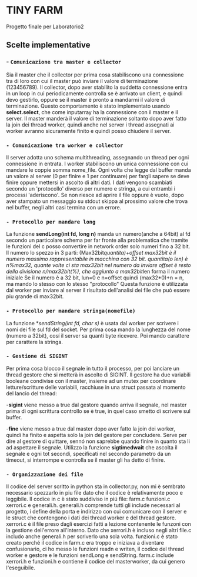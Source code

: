 # TINY FARM

Progetto finale per Laboratorio2

## Scelte implementative

### - `Comunicazione tra master e collector`

Sia il master che il collector per prima cosa stabiliscono una connessione tra di loro con cui il master può inviare il valore di terminazione (123456789).
Il collector, dopo aver stabilito la suddetta connessione entra in un loop in cui periodicamente controlla se è arrivato un client, e quindi devo gestirlo, oppure se il master è pronto a mandarmi il valore di terminazione.
Questo comportamento è stato implementato usando **select.select**, che come inputarray ha la connessione con il master e il server.
Il master manderà il valore di terminazione soltanto dopo aver fatto la join dei thread worker, quindi anche nel server i thread assegnati ai worker avranno sicuramente finito e quindi posso chiudere il server.

### `- Comunicazione tra worker e collector`

Il server adotta uno schema multithreading, assegnando un thread per ogni connessione in entrata.
I worker stabiliscono un unica connessione con cui mandare le coppie somma nome_file. Ogni volta che legge dal buffer manda un valore al server (0 per finire e 1 per continuare) per fargli sapere se deve finire oppure mettersi in ascolto di altri dati.
I dati vengono scambiati secondo un 'protocollo' diverso per numero e stringa, a cui entrambi i processi 'aderiscono'.
Se non riesce ad aprire il file oppure è vuoto, dopo aver stampato un messaggio su stdout skippa al prossimo valore che trova nel buffer, negli altri casi termina con un errore.

### `- Protocollo per mandare long`

La funzione **sendLong(int fd, long n)** manda un numero(anche a 64bit) al fd secondo un particolare schema per far fronte alla problematica che tramite le funzioni del c posso convertire in network order solo numeri fino a 32 bit.
Il numero lo spezzo in 3 parti: (Max32bit*quantita)+offset
max32bit è il numero massimo rappresentabile in macchina con 32 bit.
quantita(o len) è n%max32, quante volte ci sta max32bit nel numero da inviare
offset è resto della divisione n/max32bit(%), che aggiunto a max32bit*len forma il numero iniziale
Se il numero è a 32 bit, lun=0 e n=offset quindi (max32*0)+n = n, ma mando lo stesso con lo stesso "protocollo"
Questa funzione è utilizzata dal worker per inviare al server il risultato dell'analisi dei file che può essere piu grande di max32bit.

### `- Protocollo per mandare stringa(nomefile)`

La funzione **sendString(int fd, char *s)** è usata dal worker per scrivere i nomi dei file sul fd del socket.
Per prima cosa mando la lunghezza del nome (numero a 32bit), cosí il server sa quanti byte ricevere.
Poi mando carattere per carattere la stringa.

### `- Gestione di SIGINT`

Per prima cosa blocco il segnale in tutto il processo, per poi lanciare un thread gestore che si metterà in ascolto di SIGINT.
Il gestore ha due variabili booleane condivise con il master, insieme ad un mutex per coordinare letture/scritture delle variabili, racchiuse in una struct passata al momento del lancio del thread:

-**sigint** viene messo a true dal gestore quando arriva il segnale, nel master prima di ogni scrittura controllo se è true, in quel caso smetto di scrivere sul buffer.

-**fine** viene messo a true dal master dopo aver fatto la join dei worker, quindi ha finito e aspetta solo la join del gestore per concludere. Serve per dire al gestore di quittare, sennó non saprebbe quando finire in quanto sta li ad aspettare il segnale. Utilizzo la funzione **sigtimedwait** che ascolta il segnale e ogni tot secondi, specificati nel secondo parametro da un timeout, si interrompe e controlla se il master gli ha detto di finire.


### `- Organizzazione dei file`

Il codice del server scritto in python sta in collector.py, non mi è sembrato necessario spezzarlo in piu file dato che il codice è relativamente poco e leggibile.
Il codice in c è stato suddiviso in piú file: farm.c funzioni.c xerrori.c e generali.h.
generali.h comprende tutti gli include necessari al progetto, i define della porta e indirizzo con cui comunicare con il server e le struct che contengono i dati dei thread worker e del thread gestore.
xerrori.c è il file preso dagli esercizi fatti a lezione contenente le funzoni con la gestione dell'errore all'interno. Dato che xerrori.h è incluso negli altri file.c includo anche generali.h per scriverlo una sola volta.
funzioni.c è stato creato perché il codice in farm.c era troppo e iniziava a diventare confusionario, ci ho messo le funzioni readn e writen, il codice del thread worker e gestore e le funzioni sendLong e sendString.
farm.c include xerrori.h e funzioni.h e contiene il codice del masterworker, da cui genero l'eseguibile.

